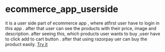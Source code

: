 # ecommerce_app_userside
it is a user side part of ecommerce app , where atfirst user have to login in this app . after that user can see the products with their price, image and description. after seeing this, which products user wants to buy ,user have to click add to cart button . after that using razorpay uer can buy the product easily.
<a href="https://sayan39.github.io/weather-app/">Try it</a>

